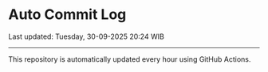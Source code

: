 # Auto Commit Log

Last updated: Tuesday, 30-09-2025 20:24 WIB

---

This repository is automatically updated every hour using GitHub Actions.

